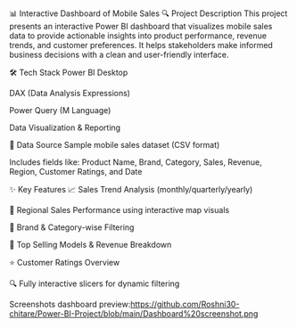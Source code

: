 📊 Interactive Dashboard of Mobile Sales
🔍 Project Description
This project presents an interactive Power BI dashboard that visualizes mobile sales data to provide actionable insights into product performance, revenue trends, and customer preferences. It helps stakeholders make informed business decisions with a clean and user-friendly interface.

🛠 Tech Stack
Power BI Desktop

DAX (Data Analysis Expressions)

Power Query (M Language)

Data Visualization & Reporting

📂 Data Source
Sample mobile sales dataset (CSV format)

Includes fields like: Product Name, Brand, Category, Sales, Revenue, Region, Customer Ratings, and Date

✨ Key Features
📈 Sales Trend Analysis (monthly/quarterly/yearly)

📍 Regional Sales Performance using interactive map visuals

📱 Brand & Category-wise Filtering

💸 Top Selling Models & Revenue Breakdown

⭐ Customer Ratings Overview

🔍 Fully interactive slicers for dynamic filtering

 Screenshots
 dashboard preview:https://github.com/Roshni30-chitare/Power-BI-Project/blob/main/Dashboard%20screenshot.png
